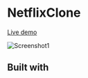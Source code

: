 # NetflixClone
[Live demo](https://netflix-clone-laczeek.vercel.app/auth)

![Screenshot1](https://i.postimg.cc/VsVsRtG7/Zrzut-ekranu-2023-10-28-o-00-09-34.png)

## Built with
